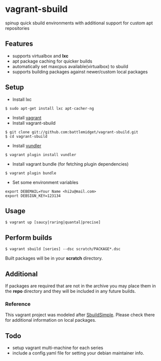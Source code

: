 vagrant-sbuild
==============

spinup quick sbuild environments with additional support for custom apt repositories

## Features

+ supports virtualbox and **lxc**
+ apt package caching for quicker builds
+ automatically set maxcpus available(virtualbox) to sbuild
+ supports building packages against newer/custom local packages

## Setup

+ Install lxc

```
$ sudo apt-get install lxc apt-cacher-ng
```

+ Install [vagrant][]
+ Install vagrant-sbuild

```
$ git clone git://github.com:battlemidget/vagrant-sbuild.git
$ cd vagrant-sbuild
```

+ Install [vundler][]
 
```
$ vagrant plugin install vundler
```

+ Install vagrant bundle (for fetching plugin dependencies)

```
$ vagrant plugin bundle
```

+ Set some environment variables

```
export DEBEMAIL=Your Name <hi2u@mail.com>
export DEBSIGN_KEY=123134
```

## Usage

```
$ vagrant up [saucy|raring|quantal|precise]
```

## Perform builds

```
$ vagrant sbuild [series] --dsc scratch/PACKAGE*.dsc
```

Built packages will be in your **scratch** directory.

## Additional

If packages are required that are not in the archive you may place them in
the **repo** directory and they will be included in any future builds.

### Reference

This vagrant project was modeled after [SbuildSimple][]. Please check there
for additional information on local packages.

## Todo

+ setup vagrant multi-machine for each series
+ include a config.yaml file for setting your debian maintainer info.

[SbuildSimple]: https://wiki.ubuntu.com/SimpleSbuild
[vagrant]: http://downloads.vagrantup.com/
[vundler]: https://github.com/fgrehm/vundler
